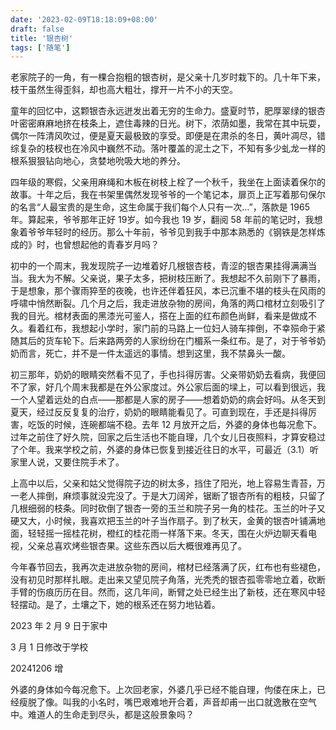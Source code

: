 ```yaml
---
date: '2023-02-09T18:18:09+08:00'
draft: false
title: '银杏树'
tags: ['随笔']
---
```


老家院子的一角，有一棵合抱粗的银杏树，是父亲十几岁时栽下的。几十年下来，枝干虽然生得歪斜，却也高大粗壮，撑开一片不小的天空。

童年的回忆中，这颗银杏永远迸发出着无穷的生命力。盛夏时节，肥厚翠绿的银杏叶密密麻麻地挤在枝条上，遮住毒辣的日光。树下，浓荫如墨，我常在其中玩耍，偶尔一阵清风吹过，便是夏天最极致的享受。即便是在肃杀的冬日，黄叶凋尽，错综复杂的枝杈也在冷风中巍然不动。落叶覆盖的泥土之下，不知有多少虬龙一样的根系狠狠钻向地心，贪婪地吮吸大地的养分。

四年级的寒假，父亲用麻绳和木板在树枝上栓了一个秋千，我坐在上面读着保尔的故事。十年之后，我在书架里偶然发现爷爷的一个笔记本，扉页上正写着那句保尔的名言“人最宝贵的是生命，这生命属于我们每个人只有一次…”，落款是 1965 年。算起来，爷爷那年正好 19岁。如今我也 19 岁，翻阅 58 年前的笔记时，我想象着爷爷年轻时的经历。那么十年前，爷爷见到我手中那本熟悉的《钢铁是怎样炼成的》时，也曾想起他的青春岁月吗？

初中的一个周末，我发现院子一边堆着好几根银杏枝，青涩的银杏果挂得满满当当。我大为不解。父亲说，果子太多，把树枝压断了。我想起不久前刚下了暴雨，于是想象，那个骤雨猝至的夜晚，也许还伴着狂风，本已沉重不堪的枝头在风雨的呼啸中悄然断裂。几个月之后，我走进放杂物的房间，角落的两口棺材立刻吸引了我的目光。棺材表面的黑漆光可鉴人，搭在上面的红布颜色尚鲜，看来是做成不久。看着红布，我想起小学时，家门前的马路上一位妇人骑车摔倒，不幸殒命于紧随其后的货车轮下。后来路两旁的人家纷纷在门楣系一条红布。是了，对于爷爷奶奶而言，死亡，并不是一件太遥远的事情。想到这里，我不禁鼻头一酸。

初三那年，奶奶的眼睛突然看不见了，手也抖得厉害。父亲带奶奶去看病，我便回不了家，好几个周末我都是在外公家度过。外公家后面的墚上，可以看到很远，我一个人望着远处的白点——那都是人家的房子——想着奶奶的病会好吗。从冬天到夏天，经过反反复复的治疗，奶奶的眼睛能看见了。可直到现在，手还是抖得厉害，吃饭的时候，连碗都端不稳。去年 12 月放开之后，外婆的身体也每况愈下。过年之前住了好久院，回家之后生活也不能自理，几个女儿日夜照料，才算安稳过了个年。我来学校之前，外婆的身体已恢复到接近往日的水平，可最近（3.1）听家里人说，又要住院手术了。

上高中以后，父亲和姑父觉得院子边的树太多，挡住了阳光，地上容易生青苔，万一老人摔倒，麻烦事就没完没了。于是大刀阔斧，锯断了银杏所有的粗枝，只留了几根细弱的枝条。同时砍倒了银杏一旁的玉兰和院子另一角的桂花。玉兰的叶子又硬又大，小时候，我喜欢把玉兰的叶子当作扇子。到了秋天，金黄的银杏叶铺满地面，轻轻摇一摇桂花树，橙红的桂花雨一样落下来。冬天，围在火炉边聊天看电视，父亲总喜欢烤些银杏果。这些东西以后大概很难再见了。

今年春节回去，我再次走进放杂物的房间，棺材已经落满了灰，红布也有些褪色，没有初见时那样扎眼。走出来又望见院子角落，光秃秃的银杏孤零零地立着，砍断手臂的伤痕历历在目。然而，这几年间，断臂之处已经生出了新枝，还在寒风中轻轻摆动。是了，土壤之下，她的根系还在努力地钻着。

2023 年 2 月 9 日于家中

3 月 1 日修改于学校 

20241206 增

外婆的身体如今每况愈下。上次回老家，外婆几乎已经不能自理，佝偻在床上，已经瘦脱了像。叫我的小名时，嘴巴艰难地开合着，声音却甫一出口就逸散在空气中。难道人的生命走到尽头，都是这般景象吗？
